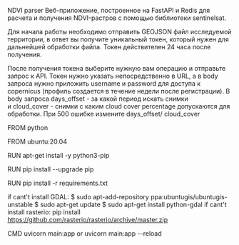 NDVI parser
Веб-приложение, построенное на FastAPI и Redis для расчета и получения NDVI-растров с помощью библиотеки sentinelsat. 


Для начала работы необходимо отправить GEOJSON файл исследуемой территории, в ответ вы получите уникальный токен, 
который нужен для дальнейшей обработки файла. Токен действителен 24 часа после получения.

После получения токена выберите нужную вам операцию и отправьте запрос к API. Токен нужно указать непосредственно в URL, 
а в body запроса нужно приложить username и password для доступа к copernicus (профиль создается в течение недели 
после регистрации). B body запроса  days_offset - за какой период искать снимки  
и cloud_cover - снимки с каким cloud cover percentage допускаются для обработки. При 500 ошибке измените days_offset/
cloud_cover 

FROM python

FROM ubuntu:20.04

RUN apt-get install -y python3-pip

RUN pip install --upgrade pip

RUN pip install -r requirements.txt

if cant't install GDAL: $ sudo apt-add-repository ppa:ubuntugis/ubuntugis-unstable
                        $ sudo apt-get update
                        $ sudo apt-get install python-gdal
if cant't install rasterio: pip install https://github.com/rasterio/rasterio/archive/master.zip

CMD uvicorn main:app or uvicorn main:app --reload   

